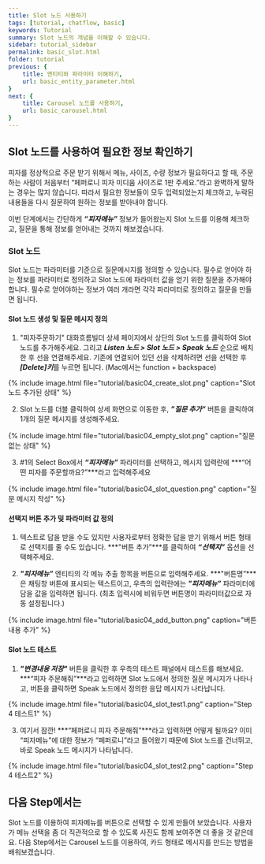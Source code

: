 ```yaml
---
title: Slot 노드 사용하기 
tags: [tutorial, chatflow, basic]
keywords: Tutorial
summary: Slot 노드의 개념을 이해할 수 있습니다.
sidebar: tutorial_sidebar
permalink: basic_slot.html
folder: tutorial
previous: {
    title: 엔티티와 파라미터 이해하기, 
    url: basic_entity_parameter.html
}
next: {
    title: Carousel 노드를 사용하기,
    url: basic_carousel.html
}
---
```


## Slot 노드를 사용하여 필요한 정보 확인하기

피자를 정상적으로 주문 받기 위해서 메뉴, 사이즈, 수량 정보가 필요하다고 할 때, 주문하는 사람이 처음부터 “페퍼로니 피자 미디움 사이즈로 1판 주세요.”라고 완벽하게 말하는 경우는 많지 않습니다. 따라서 필요한 정보들이 모두 입력되었는지 체크하고, 누락된 내용들을 다시 질문하여 원하는 정보를 받아내야 합니다.

이번 단계에서는 간단하게 ***“피자메뉴”*** 정보가 들어왔는지 Slot 노드를 이용해 체크하고, 질문을 통해 정보를 얻어내는 것까지 해보겠습니다.

### Slot 노드

Slot 노드는 파라미터를 기준으로 질문메시지를 정의할 수 있습니다. 필수로 얻어야 하는 정보를 파라미터로 정의하고 Slot 노드에 파라미터 값을 얻기 위한 질문을 추가해야 합니다. 필수로 얻어야하는 정보가 여러 개라면 각각 파라미터로 정의하고 질문을 만들면 됩니다.

#### Slot 노드 생성 및 질문 메시지 정의

1) "피자주문하기" 대화흐름빌더 상세 페이지에서 상단의 Slot 노드를 클릭하여 Slot 노드를 추가해주세요. 그리고 ***Listen 노드 > Slot 노드 > Speak 노드*** 순으로 배치한 후 선을 연결해주세요. 기존에 연결되어 있던 선을 삭제하려면 선을 선택한 후 ***[Delete]키***를 누르면 됩니다. (Mac에서는 function + backspace)

{% include image.html file="tutorial/basic04_create_slot.png"  caption="Slot 노드 추가된 상태" %}

2) Slot 노드를 더블 클릭하여 상세 화면으로 이동한 후, ***”질문 추가”*** 버튼을 클릭하여 1개의 질문 메시지를 생성해주세요.

{% include image.html file="tutorial/basic04_empty_slot.png"  caption="질문 없는 상태" %}

3) #1의 Select Box에서 ***“피자메뉴”*** 파라미터를 선택하고, 메시지 입력란에 ***“어떤 피자를 주문할까요?”***라고 입력해주세요

{% include image.html file="tutorial/basic04_slot_question.png"  caption="질문 메시지 작성" %}

#### 선택지 버튼 추가 및 파라미터 값 정의

1) 텍스트로 답을 받을 수도 있지만 사용자로부터 정확한 답을 받기 위해서 버튼 형태로 선택지를 줄 수도 있습니다. ***"버튼 추가”***를 클릭하여 ***“선택지”*** 옵션을 선택해주세요.

2) ***"피자메뉴”*** 엔티티의 각 메뉴 추출 항목을 버튼으로 입력해주세요. ***"버튼명”***은 채팅창 버튼에 표시되는 텍스트이고, 우측의 입력란에는 ***"피자메뉴”*** 파라미터에 담을 값을 입력하면 됩니다. (최초 입력시에 비워두면 버튼명이 파라미터값으로 자동 설정됩니다.)

{% include image.html file="tutorial/basic04_add_button.png"  caption="버튼 내용 추가" %}

#### Slot 노드 테스트

1) ***"변경내용 저장"*** 버튼을 클릭한 후 우측의 테스트 패널에서 테스트를 해보세요. ***“피자 주문해줘”***라고 입력하면 Slot 노드에서 정의한 질문 메시지가 나타나고, 버튼을 클릭하면 Speak 노드에서 정의한 응답 메시지가 나타납니다. 

{% include image.html file="tutorial/basic04_slot_test1.png"  caption="Step 4 테스트1" %}

3) 여기서 잠깐! ***“페퍼로니 피자 주문해줘”***라고 입력하면 어떻게 될까요? 이미 “피자메뉴”에 대한 정보가 “페퍼로니”라고 들어왔기 때문에 Slot 노드를 건너뛰고, 바로 Speak 노드 메시지가 나타납니다.

{% include image.html file="tutorial/basic04_slot_test2.png"  caption="Step 4 테스트2" %}


## 다음 Step에서는
Slot 노드를 이용하여 피자메뉴를 버튼으로 선택할 수 있게 만들어 보았습니다. 사용자가 메뉴 선택을 좀 더 직관적으로 할 수 있도록 사진도 함께 보여주면 더 좋을 것 같은데요. 다음 Step에서는 Carousel 노드를 이용하여, 카드 형태로 메시지를 만드는 방법을 배워보겠습니다.
